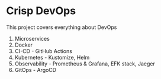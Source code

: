 # Crisp DevOps

This project covers everything about DevOps

1) Microservices 
2) Docker
3) CI-CD - GitHub Actions
3) Kubernetes - Kustomize, Helm 
4) Observability - Prometheus & Grafana, EFK stack, Jaeger 
5) GitOps - ArgoCD

<!--doc_begin-->
<!--doc_end-->